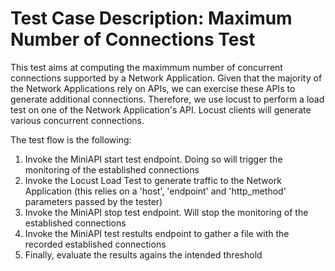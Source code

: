 # Test Case Description: Maximum Number of Connections Test

This test aims at computing the maximmum number of concurrent connections supported by a Network Application.
Given that the majority of the Network Applications rely on APIs, we can exercise these APIs to generate additional connections.
Therefore, we use locust to perform a load test on one of the Network Application's API. Locust clients will generate various concurrent connections.

The test flow is the following:

1. Invoke the MiniAPI start test endpoint. Doing so will trigger the monitoring of the established connections
2. Invoke the Locust Load Test to generate traffic to the Network Application (this relies on a 'host', 'endpoint' and 'http_method' parameters passed by the tester)
3. Invoke the MiniAPI stop test endpoint. Will stop the monitoring of the established connections
4. Invoke the MiniAPI test restults endpoint to gather a file with the recorded established connections
5. Finally, evaluate the results agains the intended threshold